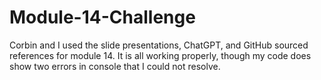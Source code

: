 # Module-14-Challenge

Corbin and I used the slide presentations, ChatGPT, and GitHub sourced references for module 14. It is all working properly, though my code does show two errors in console that I could not resolve.
